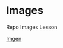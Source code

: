 # Images
Repo Images Lesson

[Imgen](https://www.google.com/url?sa=i&url=https%3A%2F%2Ffreepngimg.com%2Fpng%2F35353-spiderman-comic-transparent-image&psig=AOvVaw2ibwH-CI3mXBY5sYyHmySL&ust=1677029453127000&source=images&cd=vfe&ved=0CBAQjRxqFwoTCNDK79q7pf0CFQAAAAAdAAAAABAV)
